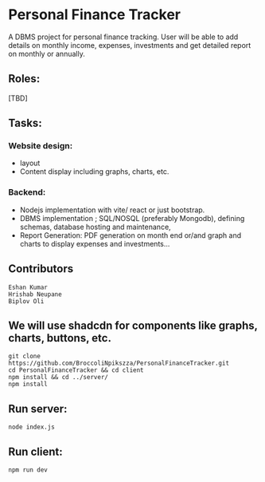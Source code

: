 # Personal Finance Tracker

A DBMS project for personal finance tracking. User will be able to add details on monthly income, expenses, investments and get detailed report on monthly or annually.

## Roles:
[TBD]


## Tasks:
### Website design:
- layout
- Content display including graphs, charts, etc.
### Backend:
- Nodejs implementation with vite/ react or just bootstrap.
- DBMS implementation ; SQL/NOSQL (preferably Mongodb), defining schemas, database hosting and maintenance, 
- Report Generation: PDF generation on month end or/and graph and charts to display expenses and investments...



## Contributors
```
Eshan Kumar
Hrishab Neupane
Biplov Oli
```


## We will use shadcdn for components like graphs, charts, buttons, etc.
```
git clone https://github.com/BroccoliNpikszza/PersonalFinanceTracker.git
cd PersonalFinanceTracker && cd client
npm install && cd ../server/ 
npm install

```

## Run server:

```
node index.js

```
## Run client:

```
npm run dev
```

